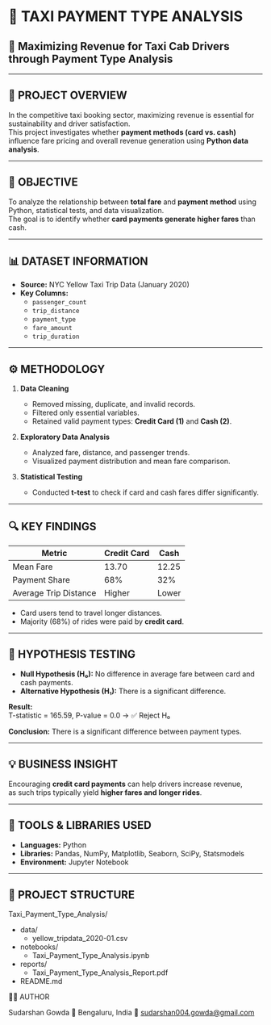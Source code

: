 # 🚖 **TAXI PAYMENT TYPE ANALYSIS**

## 🧠 **Maximizing Revenue for Taxi Cab Drivers through Payment Type Analysis**

---

## 🧩 **PROJECT OVERVIEW**

In the competitive taxi booking sector, maximizing revenue is essential for sustainability and driver satisfaction.  
This project investigates whether **payment methods (card vs. cash)** influence fare pricing and overall revenue generation using **Python data analysis**.

---

## 🎯 **OBJECTIVE**

To analyze the relationship between **total fare** and **payment method** using Python, statistical tests, and data visualization.  
The goal is to identify whether **card payments generate higher fares** than cash.

---

## 📊 **DATASET INFORMATION**

- **Source:** NYC Yellow Taxi Trip Data (January 2020)  
- **Key Columns:**  
  - `passenger_count`  
  - `trip_distance`  
  - `payment_type`  
  - `fare_amount`  
  - `trip_duration`

---

## ⚙️ **METHODOLOGY**

1. **Data Cleaning**  
   - Removed missing, duplicate, and invalid records.  
   - Filtered only essential variables.  
   - Retained valid payment types: **Credit Card (1)** and **Cash (2)**.

2. **Exploratory Data Analysis**  
   - Analyzed fare, distance, and passenger trends.  
   - Visualized payment distribution and mean fare comparison.

3. **Statistical Testing**  
   - Conducted **t-test** to check if card and cash fares differ significantly.

---

## 🔍 **KEY FINDINGS**

| Metric | Credit Card | Cash |
|--------|--------------|------|
| Mean Fare | 13.70 | 12.25 |
| Payment Share | 68% | 32% |
| Average Trip Distance | Higher | Lower |

- Card users tend to travel longer distances.  
- Majority (68%) of rides were paid by **credit card**.

---

## 🧮 **HYPOTHESIS TESTING**

- **Null Hypothesis (H₀):** No difference in average fare between card and cash payments.  
- **Alternative Hypothesis (H₁):** There is a significant difference.  

**Result:**  
T-statistic = 165.59, P-value = 0.0 → ✅ Reject H₀  

**Conclusion:** There is a significant difference between payment types.

---

## 💡 **BUSINESS INSIGHT**

Encouraging **credit card payments** can help drivers increase revenue,  
as such trips typically yield **higher fares and longer rides**.

---

## 🧰 **TOOLS & LIBRARIES USED**

- **Languages:** Python  
- **Libraries:** Pandas, NumPy, Matplotlib, Seaborn, SciPy, Statsmodels  
- **Environment:** Jupyter Notebook  

---

## 📁 **PROJECT STRUCTURE**
Taxi_Payment_Type_Analysis/
- data/
  - yellow_tripdata_2020-01.csv
- notebooks/
  - Taxi_Payment_Type_Analysis.ipynb
- reports/
  - Taxi_Payment_Type_Analysis_Report.pdf
- README.md



👨‍💻 AUTHOR

Sudarshan Gowda
📍 Bengaluru, India
📧 sudarshan004.gowda@gmail.com
